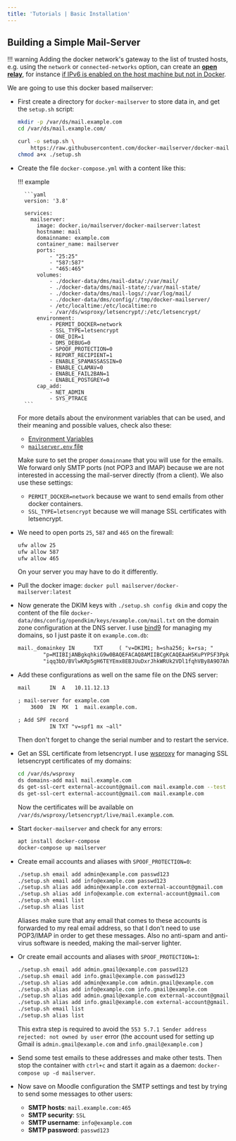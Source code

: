 ```yaml
---
title: 'Tutorials | Basic Installation'
---
```


## Building a Simple Mail-Server

!!! warning
    Adding the docker network's gateway to the list of trusted hosts, e.g. using the `network` or `connected-networks` option, can create an [**open relay**](https://en.wikipedia.org/wiki/Open_mail_relay), for instance [if IPv6 is enabled on the host machine but not in Docker][github-issue-1405-comment].

We are going to use this docker based mailserver:

- First create a directory for `docker-mailserver` to store data in, and get the `setup.sh` script:

    ```sh
    mkdir -p /var/ds/mail.example.com
    cd /var/ds/mail.example.com/

    curl -o setup.sh \
        https://raw.githubusercontent.com/docker-mailserver/docker-mailserver/master/setup.sh
    chmod a+x ./setup.sh
    ```

- Create the file `docker-compose.yml` with a content like this:

    !!! example

        ```yaml
        version: '3.8'

        services:
          mailserver:
            image: docker.io/mailserver/docker-mailserver:latest
            hostname: mail
            domainname: example.com
            container_name: mailserver
            ports:
                - "25:25"
                - "587:587"
                - "465:465"
            volumes:
                - ./docker-data/dms/mail-data/:/var/mail/
                - ./docker-data/dms/mail-state/:/var/mail-state/
                - ./docker-data/dms/mail-logs/:/var/log/mail/
                - ./docker-data/dms/config/:/tmp/docker-mailserver/
                - /etc/localtime:/etc/localtime:ro
                - /var/ds/wsproxy/letsencrypt/:/etc/letsencrypt/
            environment:
                - PERMIT_DOCKER=network
                - SSL_TYPE=letsencrypt
                - ONE_DIR=1
                - DMS_DEBUG=0
                - SPOOF_PROTECTION=0
                - REPORT_RECIPIENT=1
                - ENABLE_SPAMASSASSIN=0
                - ENABLE_CLAMAV=0
                - ENABLE_FAIL2BAN=1
                - ENABLE_POSTGREY=0
            cap_add:
                - NET_ADMIN
                - SYS_PTRACE
        ```

    For more details about the environment variables that can be used, and their meaning and possible values, check also these:

    - [Environment Variables][docs-environment]
    - [`mailserver.env` file][github-file-dotenv]

    Make sure to set the proper `domainname` that you will use for the emails. We forward only SMTP ports (not POP3 and IMAP) because we are not interested in accessing the mail-server directly (from a client). We also use these settings:

    - `PERMIT_DOCKER=network` because we want to send emails from other docker containers.
    - `SSL_TYPE=letsencrypt` because we will manage SSL certificates with letsencrypt.

- We need to open ports `25`, `587` and `465` on the firewall:

    ```sh
    ufw allow 25
    ufw allow 587
    ufw allow 465
    ```

    On your server you may have to do it differently.

- Pull the docker image: `docker pull mailserver/docker-mailserver:latest`

- Now generate the DKIM keys with `./setup.sh config dkim` and copy the content of the file `docker-data/dms/config/opendkim/keys/example.com/mail.txt` on the domain zone configuration at the DNS server. I use [bind9](https://github.com/docker-scripts/bind9) for managing my domains, so I just paste it on `example.com.db`:

    ```txt
    mail._domainkey IN      TXT     ( "v=DKIM1; h=sha256; k=rsa; "
            "p=MIIBIjANBgkqhkiG9w0BAQEFACAQ8AMIIBCgKCAQEAaH5KuPYPSF3Ppkt466BDMAFGOA4mgqn4oPjZ5BbFlYA9l5jU3bgzRj3l6/Q1n5a9lQs5fNZ7A/HtY0aMvs3nGE4oi+LTejt1jblMhV/OfJyRCunQBIGp0s8G9kIUBzyKJpDayk2+KJSJt/lxL9Iiy0DE5hIv62ZPP6AaTdHBAsJosLFeAzuLFHQ6USyQRojefqFQtgYqWQ2JiZQ3"
            "iqq3bD/BVlwKRp5gH6TEYEmx8EBJUuDxrJhkWRUk2VDl1fqhVBy8A9O7Ah+85nMrlOHIFsTaYo9o6+cDJ6t1i6G1gu+bZD0d3/3bqGLPBQV9LyEL1Rona5V7TJBGg099NQkTz1IwIDAQAB" )  ; ----- DKIM key mail for example.com
    ```

- Add these configurations as well on the same file on the DNS server:

    ```txt
    mail      IN  A   10.11.12.13

    ; mail-server for example.com
        3600  IN  MX  1  mail.example.com.

    ; Add SPF record
              IN TXT "v=spf1 mx ~all"
    ```

    Then don't forget to change the serial number and to restart the service.

- Get an SSL certificate from letsencrypt. I use [wsproxy](https://gitlab.com/docker-scripts/wsproxy) for managing SSL letsencrypt certificates of my domains:

    ```sh
    cd /var/ds/wsproxy
    ds domains-add mail mail.example.com
    ds get-ssl-cert external-account@gmail.com mail.example.com --test
    ds get-ssl-cert external-account@gmail.com mail.example.com
    ```

    Now the certificates will be available on `/var/ds/wsproxy/letsencrypt/live/mail.example.com`.

- Start `docker-mailserver` and check for any errors:

    ```sh
    apt install docker-compose
    docker-compose up mailserver
    ```

- Create email accounts and aliases with `SPOOF_PROTECTION=0`:

    ```sh
    ./setup.sh email add admin@example.com passwd123
    ./setup.sh email add info@example.com passwd123
    ./setup.sh alias add admin@example.com external-account@gmail.com
    ./setup.sh alias add info@example.com external-account@gmail.com
    ./setup.sh email list
    ./setup.sh alias list
    ```

    Aliases make sure that any email that comes to these accounts is forwarded to my real email address, so that I don't need to use POP3/IMAP in order to get these messages. Also no anti-spam and anti-virus software is needed, making the mail-server lighter.

- Or create email accounts and aliases with `SPOOF_PROTECTION=1`:

    ```sh
    ./setup.sh email add admin.gmail@example.com passwd123
    ./setup.sh email add info.gmail@example.com passwd123
    ./setup.sh alias add admin@example.com admin.gmail@example.com
    ./setup.sh alias add info@example.com info.gmail@example.com
    ./setup.sh alias add admin.gmail@example.com external-account@gmail.com
    ./setup.sh alias add info.gmail@example.com external-account@gmail.com
    ./setup.sh email list
    ./setup.sh alias list
    ```

    This extra step is required to avoid the `553 5.7.1 Sender address rejected: not owned by user` error (the account used for setting up Gmail is `admin.gmail@example.com` and `info.gmail@example.com` )

- Send some test emails to these addresses and make other tests. Then stop the container with `ctrl+c` and start it again as a daemon: `docker-compose up -d mailserver`.

- Now save on Moodle configuration the SMTP settings and test by trying to send some messages to other users:

    - **SMTP hosts**: `mail.example.com:465`
    - **SMTP security**: `SSL`
    - **SMTP username**: `info@example.com`
    - **SMTP password**: `passwd123`

[docs-environment]: ../../config/environment.md
[github-file-dotenv]: https://github.com/docker-mailserver/docker-mailserver/blob/master/mailserver.env
[github-issue-1405-comment]: https://github.com/docker-mailserver/docker-mailserver/issues/1405#issuecomment-590106498
